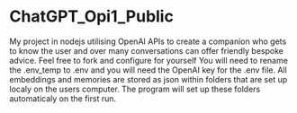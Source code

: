 # ChatGPT_Opi1_Public 
My project in nodejs utilising OpenAI APIs to create a companion who gets to know the user and over many conversations can offer friendly bespoke advice.
Feel free to fork and configure for yourself
You will need to rename the .env_temp to .env and you will need the OpenAI key for the .env file.
All embeddings and memories are stored as json within folders that are set up localy on the users computer. The program will set up these folders automaticaly on the first run.
